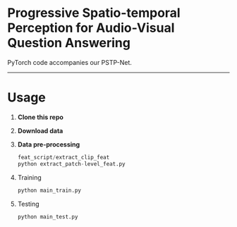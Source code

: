 # Progressive Spatio-temporal Perception for Audio-Visual Question Answering 
PyTorch code accompanies our PSTP-Net.

---
# Usage
1. **Clone this repo**

2. **Download data**

3. **Data pre-processing**

   ```python
   feat_script/extract_clip_feat
   python extract_patch-level_feat.py
   ```

4. Training

   ```python
   python main_train.py
   ```

5. Testing

   ```python
   python main_test.py
   ```

   